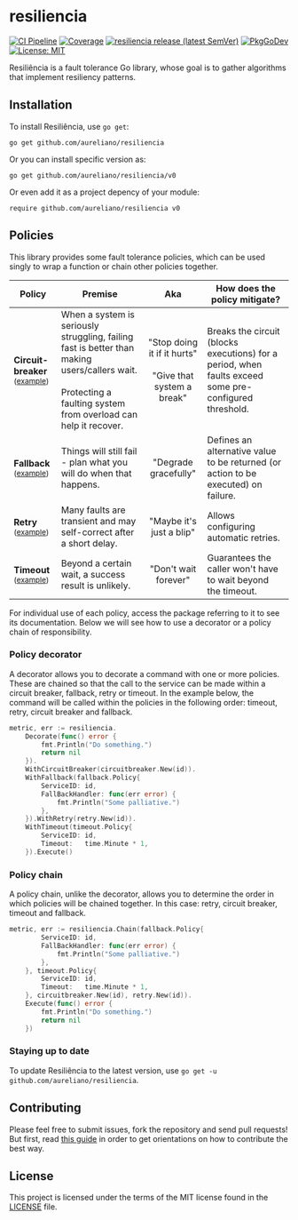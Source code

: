 # resiliencia

[![CI Pipeline](https://github.com/aureliano/resiliencia/actions/workflows/build.yml/badge.svg?branch=main)](https://github.com/aureliano/resiliencia/actions/workflows/build.yml?query=branch%3Amain)
[![Coverage](https://coveralls.io/repos/github/aureliano/resiliencia/badge.svg?branch=main)](https://coveralls.io/github/aureliano/resiliencia?branch=main)
[![resiliencia release (latest SemVer)](https://img.shields.io/github/v/release/aureliano/resiliencia?sort=semver)](https://github.com/aureliano/resiliencia/releases)
[![PkgGoDev](https://pkg.go.dev/badge/github.com/aureliano/resiliencia)](https://pkg.go.dev/github.com/aureliano/resiliencia)
[![License: MIT](https://img.shields.io/badge/License-MIT-yellow.svg)](https://opensource.org/licenses/MIT)

Resiliência is a fault tolerance Go library, whose goal is to gather algorithms that implement resiliency patterns.

## Installation
To install Resiliência, use `go get`:

`go get github.com/aureliano/resiliencia`

Or you can install specific version as:

`go get github.com/aureliano/resiliencia/v0`

Or even add it as a project depency of your module:

`require github.com/aureliano/resiliencia v0`

## Policies

This library provides some fault tolerance policies, which can be used singly to wrap a function
or chain other policies together.



|Policy| Premise | Aka| How does the policy mitigate?|
| ------------- | ------------- |:-------------: |------------- |
|**Circuit-breaker**<br/><sub>([example](#))</sub>|When a system is seriously struggling, failing fast is better than making users/callers wait.  <br/><br/>Protecting a faulting system from overload can help it recover. | "Stop doing it if it hurts" <br/><br/>"Give that system a break" | Breaks the circuit (blocks executions) for a period, when faults exceed some pre-configured threshold. |
|**Fallback**<br/><sub>([example](#))</sub>|Things will still fail - plan what you will do when that happens.| "Degrade gracefully"  |Defines an alternative value to be returned (or action to be executed) on failure. |
|**Retry** <br/><sub>([example](#))</sub>|Many faults are transient and may self-correct after a short delay.| "Maybe it's just a blip" |  Allows configuring automatic retries. |
|**Timeout**<br/><sub>([example](#))</sub>|Beyond a certain wait, a success result is unlikely.| "Don't wait forever"  |Guarantees the caller won't have to wait beyond the timeout. |

For individual use of each policy, access the package referring to it to see
its documentation. Below we will see how to use a decorator or a policy chain of responsibility.

### Policy decorator

A decorator allows you to decorate a command with one or more policies. These are chained so that the call to the
service can be made within a circuit breaker, fallback, retry or timeout. In the example below, the command will be
called within the policies in the following order: timeout, retry, circuit breaker and fallback.

```go
metric, err := resiliencia.
    Decorate(func() error {
        fmt.Println("Do something.")
        return nil
    }).
    WithCircuitBreaker(circuitbreaker.New(id)).
    WithFallback(fallback.Policy{
        ServiceID: id,
        FallBackHandler: func(err error) {
            fmt.Println("Some palliative.")
        },
    }).WithRetry(retry.New(id)).
    WithTimeout(timeout.Policy{
        ServiceID: id,
        Timeout:   time.Minute * 1,
    }).Execute()
```

### Policy chain

A policy chain, unlike the decorator, allows you to determine the order in which policies will be chained together.
In this case: retry, circuit breaker, timeout and fallback.

```go
metric, err := resiliencia.Chain(fallback.Policy{
        ServiceID: id,
        FallBackHandler: func(err error) {
            fmt.Println("Some palliative.")
        },
    }, timeout.Policy{
        ServiceID: id,
        Timeout:   time.Minute * 1,
    }, circuitbreaker.New(id), retry.New(id)).
    Execute(func() error {
        fmt.Println("Do something.")
        return nil
    })
```

### Staying up to date
To update Resiliência to the latest version, use `go get -u github.com/aureliano/resiliencia`.

## Contributing
Please feel free to submit issues, fork the repository and send pull requests! But first, read [this guide](./CONTRIBUTING.md) in order to get orientations on how to contribute the best way.

## License
This project is licensed under the terms of the MIT license found in the [LICENSE](./LICENSE) file.

